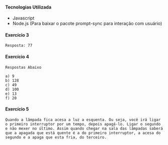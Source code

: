 #### Tecnologias Utilizada

* Javascript
* Node.js (Para baixar o pacote prompt-sync para interação com usuário)


#### Exercício 3

```
Resposta: 77
```
#### Exercício 4
```
Respostas Abaixo

a) 9
b) 128
c) 49
d) 100
e) 13
f) 20
```

#### Exercício 5

```
Quando a lâmpada fica acesa a luz a esquenta. Ou seja, você irá ligar o primeiro interruptor por um tempo, depois apagá-lo. Ligar o segundo e não mexer no último. Assim quando chegar na sala das lâmpadas saberá que a apagada que está quente é a do primeiro interruptor, a acesa do segundo e a apaga que esta fria, do terceiro.
```
